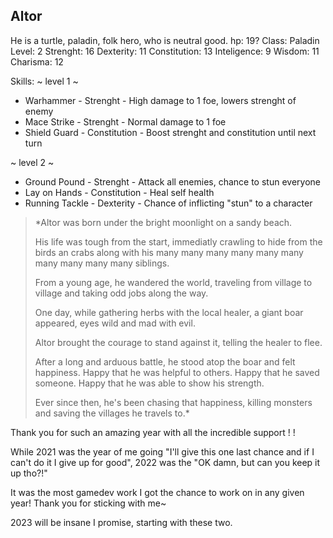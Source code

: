 ## Altor 

He is a turtle, paladin, folk hero, who is neutral good.
hp: 19?
	Class: Paladin
	Level: 2
	Strenght: 16
	Dexterity: 11
	Constitution: 13
	Inteligence: 9
	Wisdom: 11
	Charisma: 12



Skills:
~ level 1 ~
* Warhammer     - Strenght           - High damage to 1 foe, lowers strenght of enemy 
* Mace Strike      - Strenght           - Normal damage to 1 foe
* Shield Guard    - Constitution     - Boost strenght and constitution until next turn

~ level 2 ~
* Ground Pound  - Strenght          - Attack all enemies, chance to stun everyone
* Lay on Hands    - Constitution    - Heal self health
* Running Tackle  - Dexterity         - Chance of inflicting "stun" to a character



>*Altor was born under the bright moonlight on a sandy beach.
>
>His life was tough from the start, immediatly crawling to hide from the birds an crabs along with his many many many many many many many many many many siblings.
>
>From a young age, he wandered the world, traveling from village to village and taking odd jobs along the way.
>
>One day, while gathering herbs with the local healer, a giant boar appeared, eyes wild and mad with evil.
>
>Altor brought the courage to stand against it, telling the healer to flee.
>
>After a long and arduous battle, he stood atop the boar and felt happiness. Happy that he was helpful to others. Happy that he saved someone. Happy that he was able to show his strength.
>
>Ever since then, he's been chasing that happiness, killing monsters and saving the villages he travels to.*


Thank you for such an amazing year with all the incredible support ! !

  
While 2021 was the year of me going "I'll give this one last chance and if I can't do it I give up for good", 2022 was the "OK damn, but can you keep it up tho?!"


It was the most gamedev work I got the chance to work on in any given year! Thank you for sticking with me~

2023 will be insane I promise, starting with these two.